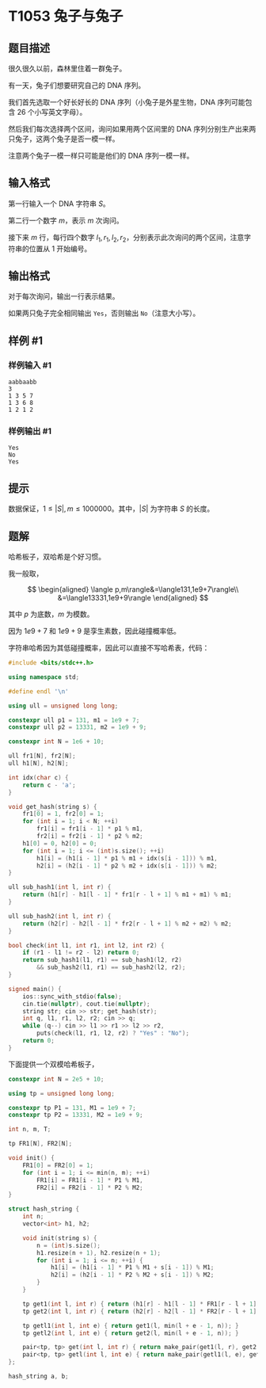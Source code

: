 # T1053 兔子与兔子

## 题目描述

很久很久以前，森林里住着一群兔子。

有一天，兔子们想要研究自己的 DNA 序列。

我们首先选取一个好长好长的 DNA 序列（小兔子是外星生物，DNA 序列可能包含 $26$ 个小写英文字母）。

然后我们每次选择两个区间，询问如果用两个区间里的 DNA 序列分别生产出来两只兔子，这两个兔子是否一模一样。

注意两个兔子一模一样只可能是他们的 DNA 序列一模一样。

## 输入格式

第一行输入一个 DNA 字符串 $S$。

第二行一个数字 $m$，表示 $m$ 次询问。

接下来 $m$ 行，每行四个数字 $l_1, r_1, l_2, r_2$，分别表示此次询问的两个区间，注意字符串的位置从 $1$ 开始编号。

## 输出格式

对于每次询问，输出一行表示结果。

如果两只兔子完全相同输出 `Yes`，否则输出 `No`（注意大小写）。

## 样例 #1

### 样例输入 #1

```
aabbaabb
3
1 3 5 7
1 3 6 8
1 2 1 2
```

### 样例输出 #1

```
Yes
No
Yes
```

## 提示

数据保证，$1 \le |S|,m \le 1000000$。其中，$|S|$ 为字符串 $S$ 的长度。

## 题解

哈希板子，双哈希是个好习惯。

我一般取，

$$
\begin{aligned}
\langle p,m\rangle&=\langle131,1e9+7\rangle\\
&=\langle13331,1e9+9\rangle
\end{aligned}
$$

其中 $p$ 为底数，$m$ 为模数。

因为 $1e9+7$ 和 $1e9+9$ 是孪生素数，因此碰撞概率低。

字符串哈希因为其低碰撞概率，因此可以直接不写哈希表，代码：

```cpp
#include <bits/stdc++.h>

using namespace std;

#define endl '\n'

using ull = unsigned long long;

constexpr ull p1 = 131, m1 = 1e9 + 7;
constexpr ull p2 = 13331, m2 = 1e9 + 9;

constexpr int N = 1e6 + 10;

ull fr1[N], fr2[N];
ull h1[N], h2[N];

int idx(char c) {
	return c - 'a';
}

void get_hash(string s) {
	fr1[0] = 1, fr2[0] = 1;
	for (int i = 1; i < N; ++i)
		fr1[i] = fr1[i - 1] * p1 % m1,
		fr2[i] = fr2[i - 1] * p2 % m2;
	h1[0] = 0, h2[0] = 0;
	for (int i = 1; i <= (int)s.size(); ++i)
		h1[i] = (h1[i - 1] * p1 % m1 + idx(s[i - 1])) % m1,
		h2[i] = (h2[i - 1] * p2 % m2 + idx(s[i - 1])) % m2;
}

ull sub_hash1(int l, int r) {
	return (h1[r] - h1[l - 1] * fr1[r - l + 1] % m1 + m1) % m1;
}

ull sub_hash2(int l, int r) {
	return (h2[r] - h2[l - 1] * fr2[r - l + 1] % m2 + m2) % m2;
}

bool check(int l1, int r1, int l2, int r2) {
    if (r1 - l1 != r2 - l2) return 0;
	return sub_hash1(l1, r1) == sub_hash1(l2, r2)
		&& sub_hash2(l1, r1) == sub_hash2(l2, r2);
}

signed main() {
	ios::sync_with_stdio(false);
	cin.tie(nullptr), cout.tie(nullptr);
	string str; cin >> str; get_hash(str);
	int q, l1, r1, l2, r2; cin >> q;
	while (q--) cin >> l1 >> r1 >> l2 >> r2,
		puts(check(l1, r1, l2, r2) ? "Yes" : "No");
	return 0;
}
```

下面提供一个双模哈希板子，

```cpp
constexpr int N = 2e5 + 10;

using tp = unsigned long long;

constexpr tp P1 = 131, M1 = 1e9 + 7;
constexpr tp P2 = 13331, M2 = 1e9 + 9;

int n, m, T;

tp FR1[N], FR2[N];

void init() {
    FR1[0] = FR2[0] = 1;
    for (int i = 1; i <= min(n, m); ++i)
        FR1[i] = FR1[i - 1] * P1 % M1,
        FR2[i] = FR2[i - 1] * P2 % M2;
}

struct hash_string {
    int n;
    vector<int> h1, h2;

    void init(string s) {
        n = (int)s.size();
        h1.resize(n + 1), h2.resize(n + 1);
        for (int i = 1; i <= n; ++i) {
            h1[i] = (h1[i - 1] * P1 % M1 + s[i - 1]) % M1;
            h2[i] = (h2[i - 1] * P2 % M2 + s[i - 1]) % M2;
        }
    }

    tp get1(int l, int r) { return (h1[r] - h1[l - 1] * FR1[r - l + 1] % M1 + M1) % M1; }
    tp get2(int l, int r) { return (h2[r] - h2[l - 1] * FR2[r - l + 1] % M2 + M2) % M2; }

    tp getl1(int l, int e) { return get1(l, min(l + e - 1, n)); }
    tp getl2(int l, int e) { return get2(l, min(l + e - 1, n)); }

    pair<tp, tp> get(int l, int r) { return make_pair(get1(l, r), get2(l, r)); }
    pair<tp, tp> getl(int l, int e) { return make_pair(getl1(l, e), getl2(l, e)); }
};

hash_string a, b;
```

